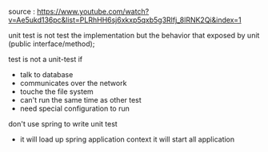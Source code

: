 source : https://www.youtube.com/watch?v=Ae5ukd136pc&list=PLRhHH6sj6xkxp5qxb5g3Rlfj_8lRNK2Qi&index=1

unit test is not test the implementation but the behavior that exposed by unit (public interface/method);

test is not a unit-test if
- talk to database
- communicates over the network
- touche the file system
- can't run the same time as other test
- need special configuration to run

don't use spring to write unit test
- it will load up spring application context it will start all application